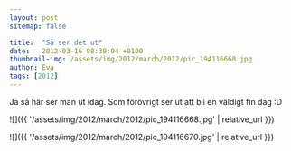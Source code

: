 ```yaml
---
layout: post
sitemap: false

title:  "Så ser det ut"
date:   2012-03-16 08:39:04 +0100
thumbnail-img: /assets/img/2012/march/2012/pic_194116668.jpg
author: Eva
tags: [2012]
---
```


Ja så här ser man ut idag. Som förövrigt ser ut att bli en väldigt fin dag :D

![]({{ '/assets/img/2012/march/2012/pic_194116668.jpg'  | relative_url }})

![]({{ '/assets/img/2012/march/2012/pic_194116670.jpg'  | relative_url }})


